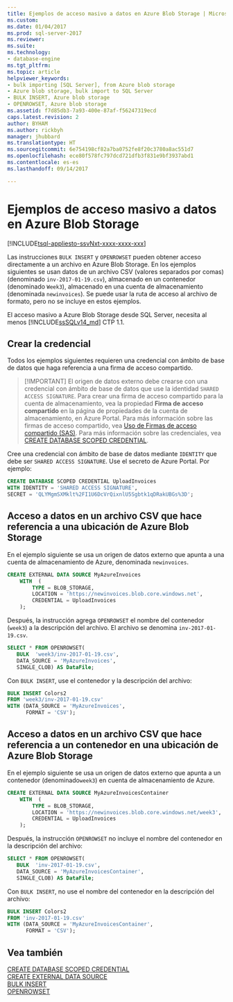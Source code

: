 ```yaml
---
title: Ejemplos de acceso masivo a datos en Azure Blob Storage | Microsoft Docs
ms.custom: 
ms.date: 01/04/2017
ms.prod: sql-server-2017
ms.reviewer: 
ms.suite: 
ms.technology:
- database-engine
ms.tgt_pltfrm: 
ms.topic: article
helpviewer_keywords:
- bulk importing [SQL Server], from Azure blob storage
- Azure blob storage, bulk import to SQL Server
- BULK INSERT, Azure blob storage
- OPENROWSET, Azure blob storage
ms.assetid: f7d85db3-7a93-400e-87af-f56247319ecd
caps.latest.revision: 2
author: BYHAM
ms.author: rickbyh
manager: jhubbard
ms.translationtype: HT
ms.sourcegitcommit: 6e754198cf82a7ba0752fe8f20c3780a8ac551d7
ms.openlocfilehash: ece80f578fc797dcd721dfb3f831e9bf3937abd1
ms.contentlocale: es-es
ms.lasthandoff: 09/14/2017

---
```

# <a name="examples-of-bulk-access-to-data-in-azure-blob-storage"></a>Ejemplos de acceso masivo a datos en Azure Blob Storage
[!INCLUDE[tsql-appliesto-ssvNxt-xxxx-xxxx-xxx](../../includes/tsql-appliesto-ssvnxt-xxxx-xxxx-xxx.md)]

Las instrucciones `BULK INSERT` y `OPENROWSET` pueden obtener acceso directamente a un archivo en Azure Blob Storage. En los ejemplos siguientes se usan datos de un archivo CSV (valores separados por comas) (denominado `inv-2017-01-19.csv`), almacenado en un contenedor (denominado `Week3`), almacenado en una cuenta de almacenamiento (denominada `newinvoices`). Se puede usar la ruta de acceso al archivo de formato, pero no se incluye en estos ejemplos. 

El acceso masivo a Azure Blob Storage desde SQL Server, necesita al menos [!INCLUDE[ssSQLv14_md](../../includes/sssqlv14-md.md)] CTP 1.1.

## <a name="create-the-credential"></a>Crear la credencial   
   
Todos los ejemplos siguientes requieren una credencial con ámbito de base de datos que haga referencia a una firma de acceso compartido.   

>  [!IMPORTANT]
>  El origen de datos externo debe crearse con una credencial con ámbito de base de datos que use la identidad `SHARED ACCESS SIGNATURE`. Para crear una firma de acceso compartido para la cuenta de almacenamiento, vea la propiedad **Firma de acceso compartido** en la página de propiedades de la cuenta de almacenamiento, en Azure Portal. Para más información sobre las firmas de acceso compartido, vea [Uso de Firmas de acceso compartido (SAS)](https://docs.microsoft.com/azure/storage/storage-dotnet-shared-access-signature-part-1). Para más información sobre las credenciales, vea [CREATE DATABASE SCOPED CREDENTIAL](../../t-sql/statements/create-database-scoped-credential-transact-sql.md).  
 
Cree una credencial con ámbito de base de datos mediante `IDENTITY` que debe ser `SHARED ACCESS SIGNATURE`. Use el secreto de Azure Portal. Por ejemplo:  

```sql
CREATE DATABASE SCOPED CREDENTIAL UploadInvoices  
WITH IDENTITY = 'SHARED ACCESS SIGNATURE',
SECRET = 'QLYMgmSXMklt%2FI1U6DcVrQixnlU5Sgbtk1qDRakUBGs%3D';
```


## <a name="accessing-data-in-a-csv-file-referencing-an-azure-blob-storage-location"></a>Acceso a datos en un archivo CSV que hace referencia a una ubicación de Azure Blob Storage   
En el ejemplo siguiente se usa un origen de datos externo que apunta a una cuenta de almacenamiento de Azure, denominada `newinvoices`.   
```sql
CREATE EXTERNAL DATA SOURCE MyAzureInvoices
    WITH  (
        TYPE = BLOB_STORAGE,
        LOCATION = 'https://newinvoices.blob.core.windows.net', 
        CREDENTIAL = UploadInvoices  
    );
```   

Después, la instrucción agrega `OPENROWSET` el nombre del contenedor (`week3`) a la descripción del archivo. El archivo se denomina `inv-2017-01-19.csv`.
```sql     
SELECT * FROM OPENROWSET(
   BULK  'week3/inv-2017-01-19.csv',
   DATA_SOURCE = 'MyAzureInvoices',
   SINGLE_CLOB) AS DataFile;
```

Con `BULK INSERT`, use el contenedor y la descripción del archivo:

```sql
BULK INSERT Colors2
FROM 'week3/inv-2017-01-19.csv'
WITH (DATA_SOURCE = 'MyAzureInvoices',
      FORMAT = 'CSV'); 
```

## <a name="accessing-data-in-a-csv-file-referencing-a-container-in-an-azure-blob-storage-location"></a>Acceso a datos en un archivo CSV que hace referencia a un contenedor en una ubicación de Azure Blob Storage   

En el ejemplo siguiente se usa un origen de datos externo que apunta a un contenedor (denominado`week3`) en cuenta de almacenamiento de Azure.   
```sql
CREATE EXTERNAL DATA SOURCE MyAzureInvoicesContainer
    WITH  (
        TYPE = BLOB_STORAGE,
        LOCATION = 'https://newinvoices.blob.core.windows.net/week3', 
        CREDENTIAL = UploadInvoices  
    );
```  
  
Después, la instrucción `OPENROWSET` no incluye el nombre del contenedor en la descripción del archivo:
```sql
SELECT * FROM OPENROWSET(
   BULK  'inv-2017-01-19.csv',
   DATA_SOURCE = 'MyAzureInvoicesContainer',
   SINGLE_CLOB) AS DataFile;
```   

Con `BULK INSERT`, no use el nombre del contenedor en la descripción del archivo: 

```sql
BULK INSERT Colors2
FROM 'inv-2017-01-19.csv'
WITH (DATA_SOURCE = 'MyAzureInvoicesContainer',
      FORMAT = 'CSV'); 
```

## <a name="see-also"></a>Vea también   

[CREATE DATABASE SCOPED CREDENTIAL](../../t-sql/statements/create-database-scoped-credential-transact-sql.md)   
[CREATE EXTERNAL DATA SOURCE](../../t-sql/statements/create-external-data-source-transact-sql.md)   
[BULK INSERT](../../t-sql/statements/bulk-insert-transact-sql.md)   
[OPENROWSET](../../t-sql/functions/openrowset-transact-sql.md)   


